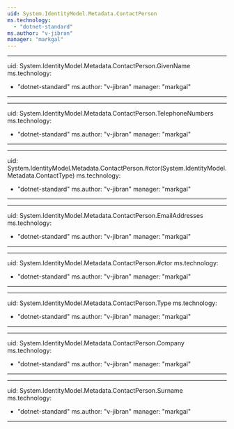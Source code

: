 ```yaml
---
uid: System.IdentityModel.Metadata.ContactPerson
ms.technology: 
  - "dotnet-standard"
ms.author: "v-jibran"
manager: "markgal"
---
```


---
uid: System.IdentityModel.Metadata.ContactPerson.GivenName
ms.technology: 
  - "dotnet-standard"
ms.author: "v-jibran"
manager: "markgal"
---

---
uid: System.IdentityModel.Metadata.ContactPerson.TelephoneNumbers
ms.technology: 
  - "dotnet-standard"
ms.author: "v-jibran"
manager: "markgal"
---

---
uid: System.IdentityModel.Metadata.ContactPerson.#ctor(System.IdentityModel.Metadata.ContactType)
ms.technology: 
  - "dotnet-standard"
ms.author: "v-jibran"
manager: "markgal"
---

---
uid: System.IdentityModel.Metadata.ContactPerson.EmailAddresses
ms.technology: 
  - "dotnet-standard"
ms.author: "v-jibran"
manager: "markgal"
---

---
uid: System.IdentityModel.Metadata.ContactPerson.#ctor
ms.technology: 
  - "dotnet-standard"
ms.author: "v-jibran"
manager: "markgal"
---

---
uid: System.IdentityModel.Metadata.ContactPerson.Type
ms.technology: 
  - "dotnet-standard"
ms.author: "v-jibran"
manager: "markgal"
---

---
uid: System.IdentityModel.Metadata.ContactPerson.Company
ms.technology: 
  - "dotnet-standard"
ms.author: "v-jibran"
manager: "markgal"
---

---
uid: System.IdentityModel.Metadata.ContactPerson.Surname
ms.technology: 
  - "dotnet-standard"
ms.author: "v-jibran"
manager: "markgal"
---
